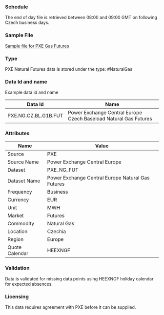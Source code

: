 ### Schedule

The end of day file is retrieved between 08:00 and 09:00 GMT on following Czech business days.

### Sample File

[Sample file for PXE Gas Futures](pathname:///file-samples/20210716_PXE_Results.csv)

### Type

PXE Natural Futures data is stored under the type: #NaturalGas

### Data Id and name

Example data id and name

|**Data Id**|**Name**|
|-|-|
|PXE.NG.CZ.BL.G1B.FUT|Power Exchange Central Europe Czech Baseload Natural Gas Futures|

### Attributes

|Name|Value|
|-|-|
|Source|PXE|
|Source Name|Power Exchange Central Europe|
|Dataset|PXE_NG_FUT|
|Dataset Name|Power Exchange Central Europe Natural Gas Futures|
|Frequency|Business|
|Currency|EUR|
|Unit|MWH|
|Market|Futures|
|Commodity|Natural Gas|
|Location|Czechia|
|Region|Europe|
|Quote Calendar|HEEXNGF|

### Validation

Data is validated for missing data points using HEEXNGF holiday calendar for expected absences.

### Licensing

This data requires agreement with PXE before it can be supplied.
